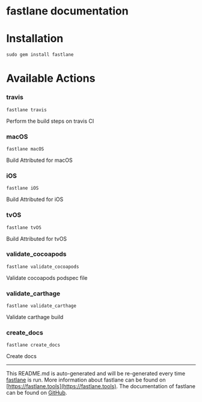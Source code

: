 fastlane documentation
================
# Installation
```
sudo gem install fastlane
```
# Available Actions
### travis
```
fastlane travis
```
Perform the build steps on travis CI
### macOS
```
fastlane macOS
```
Build Attributed for macOS
### iOS
```
fastlane iOS
```
Build Attributed for iOS
### tvOS
```
fastlane tvOS
```
Build Attributed for tvOS
### validate_cocoapods
```
fastlane validate_cocoapods
```
Validate cocoapods podspec file
### validate_carthage
```
fastlane validate_carthage
```
Validate carthage build
### create_docs
```
fastlane create_docs
```
Create docs

----

This README.md is auto-generated and will be re-generated every time [fastlane](https://fastlane.tools) is run.
More information about fastlane can be found on [https://fastlane.tools](https://fastlane.tools).
The documentation of fastlane can be found on [GitHub](https://github.com/fastlane/fastlane/tree/master/fastlane).